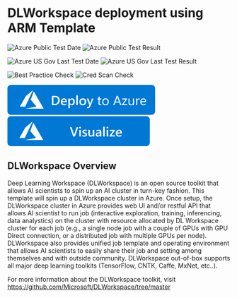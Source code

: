 # DLWorkspace deployment using ARM Template

![Azure Public Test Date](https://azurequickstartsservice.blob.core.windows.net/badges/dlworkspace-deployment/PublicLastTestDate.svg)
![Azure Public Test Result](https://azurequickstartsservice.blob.core.windows.net/badges/dlworkspace-deployment/PublicDeployment.svg)

![Azure US Gov Last Test Date](https://azurequickstartsservice.blob.core.windows.net/badges/dlworkspace-deployment/FairfaxLastTestDate.svg)
![Azure US Gov Last Test Result](https://azurequickstartsservice.blob.core.windows.net/badges/dlworkspace-deployment/FairfaxDeployment.svg)

![Best Practice Check](https://azurequickstartsservice.blob.core.windows.net/badges/dlworkspace-deployment/BestPracticeResult.svg)
![Cred Scan Check](https://azurequickstartsservice.blob.core.windows.net/badges/dlworkspace-deployment/CredScanResult.svg)

[![Deploy To Azure](https://raw.githubusercontent.com/Azure/azure-quickstart-templates/master/1-CONTRIBUTION-GUIDE/images/deploytoazure.svg?sanitize=true)]("https://portal.azure.com/#create/Microsoft.Template/uri/https%3A%2F%2Fraw.githubusercontent.com%2FAzure%2Fazure-quickstart-templates%2Fmaster%2Fdlworkspace-deployment%2Fazuredeploy.json")  [![Visualize](https://raw.githubusercontent.com/Azure/azure-quickstart-templates/master/1-CONTRIBUTION-GUIDE/images/visualizebutton.svg?sanitize=true)]("http://armviz.io/#/?load=https%3A%2F%2Fraw.githubusercontent.com%2FAzure%2Fazure-quickstart-templates%2Fmaster%2Fdlworkspace-deployment%2Fazuredeploy.json")



## DLWorkspace Overview

Deep Learning Workspace (DLWorkspace) is an open source toolkit that allows AI scientists to spin up an AI cluster in turn-key fashion. This template will spin up a DLWorkspace cluster in Azure. Once setup, the DLWorkspace cluster in Azure provides web UI and/or restful API that allows AI scientist to run job (interactive exploration, training, inferencing, data analystics) on the cluster with resource allocated by DL Workspace cluster for each job (e.g., a single node job with a couple of GPUs with GPU Direct connection, or a distributed job with multiple GPUs per node). DLWorkspace also provides unified job template and operating environment that allows AI scientists to easily share their job and setting among themselves and with outside community. DLWorkspace out-of-box supports all major deep learning toolkits (TensorFlow, CNTK, Caffe, MxNet, etc..).

For more information about the DLWorkspace toolkit, visit https://github.com/Microsoft/DLWorkspace/tree/master


